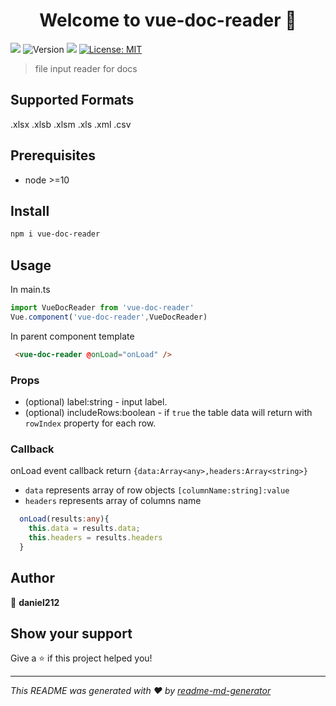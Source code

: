 <h1 align="center">Welcome to vue-doc-reader 👋</h1>
<p>
  <img src="https://img.shields.io/npm/types/vue-doc-reader" />
  <img alt="Version" src="https://img.shields.io/badge/version-0.1.0-blue.svg?cacheSeconds=2592000" />
  <img src="https://img.shields.io/badge/node-%3E%3D10-blue.svg" />
  <a href="#" target="_blank">
    <img alt="License: MIT" src="https://img.shields.io/badge/License-MIT-yellow.svg" />
  </a>
</p>

> file input reader for docs

## Supported Formats

.xlsx
.xlsb
.xlsm
.xls
.xml
.csv 

## Prerequisites

- node >=10

## Install

```sh
npm i vue-doc-reader
```

## Usage

In main.ts
```ts
import VueDocReader from 'vue-doc-reader'
Vue.component('vue-doc-reader',VueDocReader)
```
In parent component template
```html
 <vue-doc-reader @onLoad="onLoad" />
```
### Props
* (optional) label:string - input label.
* (optional) includeRows:boolean - if ``true`` the table data will return with ``rowIndex`` property for each row.

### Callback
onLoad event callback return ``{data:Array<any>,headers:Array<string>}``
* ``data`` represents array of row objects ``[columnName:string]:value``
* ``headers`` represents array of columns name

```ts
  onLoad(results:any){
    this.data = results.data;
    this.headers = results.headers
  }
```



## Author

👤 **daniel212**


## Show your support

Give a ⭐️ if this project helped you!

***
_This README was generated with ❤️ by [readme-md-generator](https://github.com/kefranabg/readme-md-generator)_